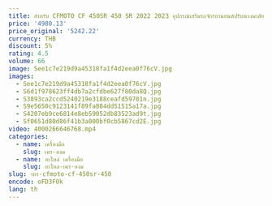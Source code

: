 ```yaml
---
title: สําหรับ CFMOTO CF 450SR 450 SR 2022 2023 อุปกรณ์เสริมรถจักรยานยนต์ปรับพวงมาลัย Damper Stabilizer ติดตั้ง
price: '4980.13'
price_original: '5242.22'
currency: THB
discount: 5%
rating: 4.5
volume: 66
image: See1c7e219d9a45318fa1f4d2eea0f76cV.jpg
images:
  - See1c7e219d9a45318fa1f4d2eea0f76cV.jpg
  - S6d1f978623ff4db7a2cfdbe627f80da8Q.jpg
  - S3893ca2ccd5240219e3188ceafd59701n.jpg
  - S9e5650c9123141f89fa884dd51515a17a.jpg
  - S4207eb9ce6814e8eb59052db83523ad9t.jpg
  - Sf0651d80d86f41b3a000bf0cb5867cd2E.jpg
video: 4000266646768.mp4
categories:
  - name: เครื่องมือ
    slug: เคร-องม
  - name: อะไหล่ เครื่องมือ
    slug: อะไหล-เคร-องม
slug: าหร-cfmoto-cf-450sr-450
encode: oFD3F0k
lang: th
---
```

  